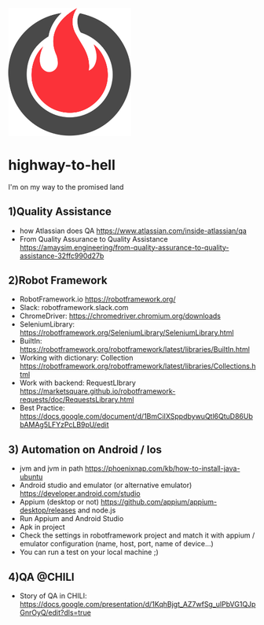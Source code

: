 <img src="logo/inferno-1.svg" width="250">

# highway-to-hell
I'm on my way to the promised land

## 1)Quality Assistance 
* how Atlassian does QA https://www.atlassian.com/inside-atlassian/qa
* From Quality Assurance to Quality Assistance https://amaysim.engineering/from-quality-assurance-to-quality-assistance-32ffc990d27b

## 2)Robot Framework
* RobotFramework.io https://robotframework.org/
* Slack: robotframework.slack.com
* ChromeDriver: https://chromedriver.chromium.org/downloads
* SeleniumLibrary: https://robotframework.org/SeleniumLibrary/SeleniumLibrary.html
* BuiltIn: https://robotframework.org/robotframework/latest/libraries/BuiltIn.html
* Working with dictionary: Collection https://robotframework.org/robotframework/latest/libraries/Collections.html
* Work with backend: RequestLIbrary https://marketsquare.github.io/robotframework-requests/doc/RequestsLibrary.html
* Best Practice: https://docs.google.com/document/d/1BmCiIXSppdbywuQtl6QtuD86UbbAMAg5LFYzPcLB9pU/edit

## 3) Automation on Android / Ios
* jvm and jvm in path https://phoenixnap.com/kb/how-to-install-java-ubuntu
* Android studio and emulator (or alternative emulator) https://developer.android.com/studio
* Appium (desktop or not) https://github.com/appium/appium-desktop/releases and node.js
* Run Appium and Android Studio
* Apk in project
* Check the settings in robotframework project and match it with appium / emulator configuration (name, host, port, name of device...)
* You can run a test on your local machine ;)


## 4)QA @CHILI
* Story of QA in CHILI: https://docs.google.com/presentation/d/1KqhBjgt_AZ7wfSg_ulPbVG1QJpGnrOyQ/edit?dls=true






